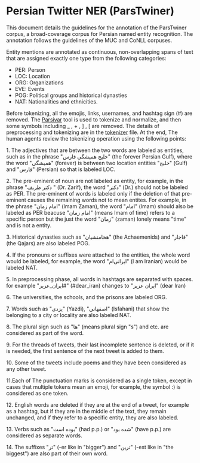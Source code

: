 <h1>Persian Twitter NER (ParsTwiner)</h1>

<p> 
This document details the guidelines for the annotation of the ParsTwiner corpus, a broad-coverage corpus for Persian named entity recognition.
The annotation follows the guidelines of the MUC and CoNLL corpuses. 

Entity mentions are annotated as continuous, non-overlapping spans of text that are assigned exactly one type from the following categories:
  
- PER: Person
- LOC: Location
- ORG: Organizations
- EVE: Events
- POG: Political groups and historical dynasties
- NAT: Nationalities and ethnicities.
  
Before tokenizing, all the emojis, links, usernames, and hashtag sign (#) are removed. The <a href="https://github.com/ICTRC/Parsivar">Parsivar</a> tool is used to tokenize and normalize, and then some symbols including _ , + , ] , [  are removed. The details of preprocessing and tokenizing are in the <a href="https://github.com/overfit-ir/persian-twitter-ner/blob/master/tokenizer.ipynb">tokenizer</a> file. At the end, The human agents review the tokenizing operation using the following points:
</p>

<p>
1. The adjectives that are between the two words are labeled as entities, such as in the phrase "خلیج همیشگی فارس" (the forever Persian Gulf), where the word "همیشگی" (forever) is between two location entities "خلیج" (Gulf) and "فارس" (Persian) so that is labeled LOC.
</p>

<p>
2. The pre-eminent of noun are not labeled as entity, for example, in the phrase "دکتر ظریف " (Dr. Zarif), the word "دکتر" (Dr.) should not be labeled as PER. The pre-eminent of words is labeled only if the deletion of that pre-eminent causes the remaining words not to mean entites. For example, in the phrase "امام زمان" (Imam Zaman), the word "امام" (Imam) should also be labeled as PER beacuse "امام زمان" (means Imam of time) refers to a specific person but the just the word "زمان" (zaman) lonely means "time" and is not a entity.
</p>

<p>
3. Historical dynasties such as "هخامنشیان" (the Achaemenids) and "قاجار" (the Qajars) are also labeled POG.
</p>

<p>
4. If the pronouns or suffixes were attached to the entities, the whole word would be labeled, for example, the word "ایرانی‌ام" (I am Iranian) would be labeled NAT.
</p>

<p>
5. In preprocessing phase, all words in hashtags are separated with spaces. for example "ایران_عزیز#" (#dear_iran) changes to "ایران عزیز" (dear Iran)
</p>

<p>
6. The universities, the schools, and the prisons are labeled ORG.
</p>

<p>
7. Words such as "یزدی" (Yazdi), "اصفهانی" (Isfahani) that show the belonging to a city or locality are also labeled NAT.
</p>

<p>
8. The plural sign such as "ها" (means plural sign "s") and etc. are considered as part of the word.
</p>

<p>
9. For the threads of tweets, their last incomplete sentence is deleted, or if it is needed, the first sentence of the next tweet is added to them.
</p>

<p>
10. Some of the tweets include poems and they have been considered as any other tweet.
</p>

<p>
11.Each of The punctuation marks is considered as a single token, except in cases that multiple tokens mean an emoji, for example, the symbol :) is considered as one token.
</p>

<p>
12. English words are deleted if they are at the end of a tweet, for example as a hashtag, but if they are in the middle of the text, they remain unchanged, and if they refer to a specific entity, they are also labeled.
</p>

<p>
13. Verbs such as "بوده است" (had p.p.) or "شده بود" (have p.p.) are considered as separate words.
</p>

<p>
14. The suffixes "تر" (-er like in "bigger") and "ترین" (-est like in "the biggest") are also part of their own word.
</p>
